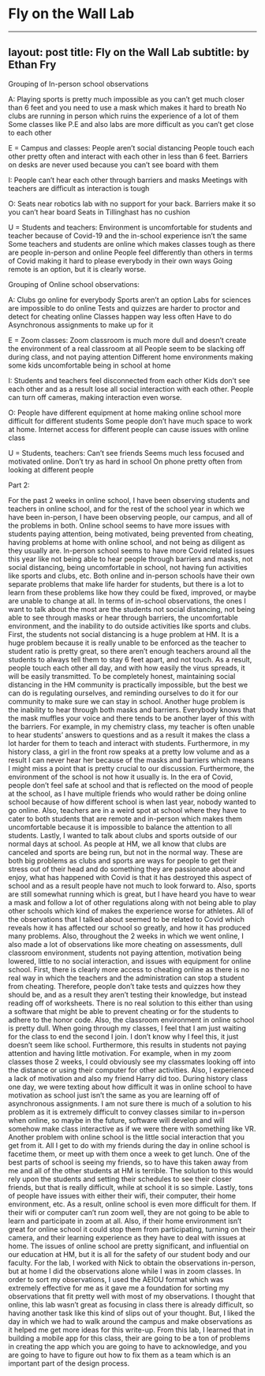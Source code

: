 # Fly on the Wall Lab

---
layout: post
title: Fly on the Wall Lab
subtitle: by Ethan Fry
---
Grouping of In-person school observations

A:
Playing sports is pretty much impossible as you can’t get much closer than 6 feet and you need to use a mask which makes it hard to breath
No clubs are running in person which ruins the experience of a lot of them
Some classes like P.E and also labs are more difficult as you can’t get close to each other



E = Campus and classes:
People aren’t social distancing
People touch each other pretty often and interact with each other in less than 6 feet.
Barriers on desks are never used because you can’t see board with them


I:
People can’t hear each other through barriers and masks
Meetings with teachers are difficult as interaction is tough


O: 
Seats near robotics lab with no support for your back.
Barriers make it so you can’t hear board
Seats in Tillinghast has no cushion

U = Students and teachers:
Environment is uncomfortable for students and teacher because of Covid-19 and the in-school experience isn’t the same
Some teachers and students are online which makes classes tough as there are people in-person and online
People feel differently than others in terms of Covid making it hard to please everybody in their own ways
Going remote is an option, but it is clearly worse.

Grouping of Online school observations:

A:
Clubs go online for everybody
Sports aren’t an option
Labs for sciences are impossible to do online
Tests and quizzes are harder to proctor and detect for cheating online
Classes happen way less often
Have to do Asynchronous assignments to make up for it


E = Zoom classes:
Zoom classroom is much more dull and doesn’t create the environment of a real classroom at all
People seem to be slacking off during class, and not paying attention
Different home environments making some kids uncomfortable being in school at home


I:
Students and teachers feel disconnected from each other
Kids don’t see each other and as a result lose all social interaction with each other.
People can turn off cameras, making interaction even worse.


O:
People have different equipment at home making online school more difficult for different students
Some people don’t have much space to work at home.
Internet access for different people can cause issues with online class


U = Students, teachers:
Can’t see friends
Seems much less focused and motivated online.
Don’t try as hard in school
On phone pretty often from looking at different people


Part 2:

For the past 2 weeks in online school, I have been observing students and teachers in online school, and for the rest of the school year in which we have been in-person, I have been observing people, our campus, and all of the problems in both. Online school seems to have more issues with students paying attention, being motivated, being prevented from cheating, having problems at home with online school, and not being as diligent as they usually are. In-person school seems to have more Covid related issues this year like not being able to hear people through barriers and masks, not social distancing, being uncomfortable in school, not having fun activities like sports and clubs, etc. Both online and in-person schools have their own separate problems that make life harder for students, but there is a lot to learn from these problems like how they could be fixed, improved, or maybe are unable to change at all.
In terms of in-school observations, the ones I want to talk about the most are the students not social distancing, not being able to see through masks or hear through barriers, the uncomfortable environment, and the inability to do outside activities like sports and clubs. First, the students not social distancing is a huge problem at HM. It is a huge problem because it is really unable to be enforced as the teacher to student ratio is pretty great, so there aren’t enough teachers around all the students to always tell them to stay 6 feet apart, and not touch. As a result, people touch each other all day, and with how easily the virus spreads, it will be easily transmitted. To be completely honest, maintaining social distancing in the HM community is practically impossible, but the best we can do is regulating ourselves, and reminding ourselves to do it for our community to make sure we can stay in school. Another huge problem is the inability to hear through both masks and barriers. Everybody knows that the mask muffles your voice and there tends to be another layer of this with the barriers. For example, in my chemistry class, my teacher is often unable to hear students’ answers to questions and as a result it makes the class a lot harder for them to teach and interact with students. Furthermore, in my history class, a girl in the front row speaks at a pretty low volume and as a result I can never hear her because of the masks and barriers which means I might miss a point that is pretty crucial to our discussion. Furthermore, the environment of the school is not how it usually is. In the era of Covid, people don’t feel safe at school and that is reflected on the mood of people at the school, as I have multiple friends who would rather be doing online school because of how different school is when last year, nobody wanted to go online. Also, teachers are in a weird spot at school where they have to cater to both students that are remote and in-person which makes them uncomfortable because it is impossible to balance the attention to all students. Lastly, I wanted to talk about clubs and sports outside of our normal days at school. As people at HM, we all know that clubs are canceled and sports are being run, but not in the normal way. These are both big problems as clubs and sports are ways for people to get their stress out of their head and do something they are passionate about and enjoy, what has happened with Covid is that it has destroyed this aspect of school and as a result people have not much to look forward to. Also, sports are still somewhat running which is great, but I have heard you have to wear a mask and follow a lot of other regulations along with not being able to play other schools which kind of makes the experience worse for athletes. All of the observations that I talked about seemed to be related to Covid which reveals how it has affected our school so greatly, and how it has produced many problems. 
Also, throughout the 2 weeks in which we went online, I also made a lot of observations like more cheating on assessments, dull classroom environment, students not paying attention, motivation being lowered, little to no social interaction, and issues with equipment for online school. First, there is clearly more access to cheating online as there is no real way in which the teachers and the administration can stop a student from cheating. Therefore, people don’t take tests and quizzes how they should be, and as a result they aren’t testing their knowledge, but instead reading off of worksheets. There is no real solution to this either than using a software that might be able to prevent cheating or for the students to adhere to the honor code. Also, the classroom environment in online school is pretty dull. When going through my classes, I feel that I am just waiting for the class to end the second I join. I don’t know why I feel this, it just doesn’t seem like school. Furthermore, this results in students not paying attention and having little motivation. For example, when in my zoom classes those 2 weeks, I could obviously see my classmates looking off into the distance or using their computer for other activities. Also, I experienced a lack of motivation and also my friend Harry did too. During history class one day, we were texting about how difficult it was in online school to have motivation as school just isn’t the same as you are learning off of asynchronous assignments. I am not sure there is much of a solution to his problem as it is extremely difficult to convey classes similar to in=person when online, so maybe in the future, software will develop and will somehow make class interactive as if we were there with something like VR. Another problem with online school is the little social interaction that you get from it. All I get to do with my friends during the day in online school is facetime them, or meet up with them once a week to get lunch. One of the best parts of school is seeing my friends, so to have this taken away from me and all of the other students at HM is terrible. The solution to this would rely upon the students and setting their schedules to see their closer friends, but that is really difficult, while at school it is so simple. Lastly, tons of people have issues with either their wifi, their computer, their home environment, etc. As a result, online school is even more difficult for them. If their wifi or computer can’t run zoom well, they are not going to be able to learn and participate in zoom at all. Also, if their home environment isn’t great for online school it could stop them from participating, turning on their camera, and their learning experience as they have to deal with issues at home. The issues of online school are pretty significant, and influential on our education at HM, but it is all for the safety of our student body and our faculty.
For the lab, I worked with Nick to obtain the observations in-person, but at home I did the observations alone while I was in zoom classes. In order to sort my observations, I used the AEIOU format which was extremely effective for me as it gave me a foundation for sorting my observations that fit pretty well with most of my observations. I thought that online, this lab wasn’t great as focusing in class there is already difficult, so having another task like this kind of slips out of your thought. But, I liked the day in which we had to walk around the campus and make observations as it helped me get more ideas for this write-up. From this lab, I learned that in building a mobile app for this class, their are going to be a ton of problems in creating the app which you are going to have to acknowledge, and you are going to have to figure out how to fix them as a team which is an important part of the design process.

	




